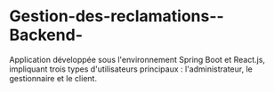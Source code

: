 # Gestion-des-reclamations--Backend-
Application développée sous l'environnement Spring Boot et React.js, impliquant trois types d'utilisateurs principaux : l'administrateur, le gestionnaire et le client.
